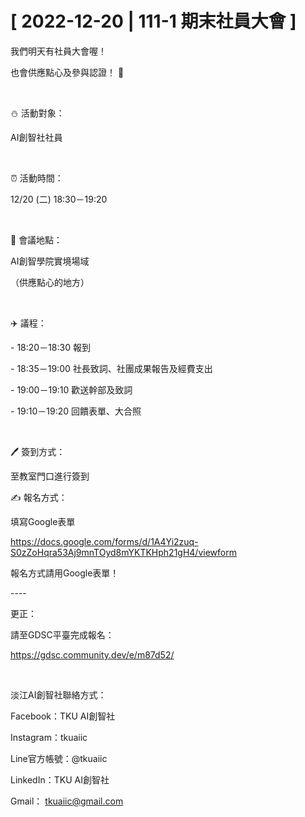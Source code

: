 # [ 2022-12-20 | 111-1 期末社員大會 ]

我們明天有社員大會喔！

也會供應點心及參與認證！ 🍪

&nbsp;

⛄️ 活動對象：

AI創智社社員

&nbsp;

⏰ 活動時間：

12/20 (二) 18:30－19:20

&nbsp;

📍 會議地點：

AI創智學院實境場域

（供應點心的地方）

&nbsp;

✈️ 議程：

\- 18:20－18:30 報到

\- 18:35－19:00 社長致詞、社團成果報告及經費支出

\- 19:00－19:10 歡送幹部及致詞

\- 19:10－19:20 回饋表單、大合照

&nbsp;

🖊️ 簽到方式：

至教室門口進行簽到

✍️ 報名方式：

填寫Google表單

<https://docs.google.com/forms/d/1A4Yi2zuq-S0zZoHqra53Aj9mnTOyd8mYKTKHph21gH4/viewform>

報名方式請用Google表單！

\----

更正：

請至GDSC平臺完成報名：

<https://gdsc.community.dev/e/m87d52/>

&nbsp;

淡江AI創智社聯絡方式：

Facebook：TKU AI創智社

Instagram：tkuaiic

Line官方帳號：@tkuaiic

LinkedIn：TKU AI創智社

Gmail： <tkuaiic@gmail.com>
